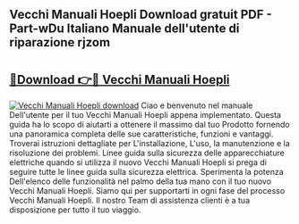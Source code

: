 ## Vecchi Manuali Hoepli Download gratuit PDF - Part-wDu Italiano Manuale dell'utente di riparazione rjzom

# <h2><a href="http://dfa9xo.blite.top/?on=Vecchi+Manuali+Hoepli">🔗Download 👉🔴 Vecchi Manuali Hoepli</a></h2>

[![Vecchi Manuali Hoepli download](https://i.imgur.com/lujVjoI.png)](http://dfa9xo.blite.top/?on=Vecchi+Manuali+Hoepli)
Ciao e benvenuto nel manuale Dell'utente per il tuo Vecchi Manuali Hoepli appena implementato. Questa guida ha lo scopo di aiutarti a ottenere il massimo dal tuo Prodotto fornendo una panoramica completa delle sue caratteristiche, funzioni e vantaggi. Troverai istruzioni dettagliate per L'installazione, L'uso, la manutenzione e la risoluzione dei problemi. Linee guida sulla sicurezza delle apparecchiature elettriche quando si utilizza il nuovo Vecchi Manuali Hoepli si prega di seguire tutte le linee guida sulla sicurezza elettrica. Sperimenta la potenza Dell'elenco delle funzionalità nel palmo della tua mano con il tuo nuovo Vecchi Manuali Hoepli. Siamo qui per supportarti in ogni fase del processo Vecchi Manuali Hoepli. Il nostro Team di assistenza clienti è a tua disposizione per tutto il tuo viaggio.
